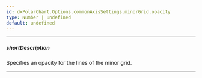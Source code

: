 ```yaml
---
id: dxPolarChart.Options.commonAxisSettings.minorGrid.opacity
type: Number | undefined
default: undefined
---
```

---
##### shortDescription
Specifies an opacity for the lines of the minor grid.

---

